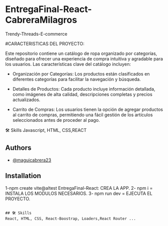 
# EntregaFinal-React-  CabreraMilagros
Trendy-Threads-E-commerce

#CARACTERISTICAS DEL PROYECTO:

Este repositorio contiene un catálogo de ropa organizado por categorías, diseñado para ofrecer una experiencia de compra intuitiva y agradable para los usuarios.
Las características clave del catálogo incluyen:

- Organización por Categorías: Los productos están clasificados en diferentes categorías para facilitar la navegación y búsqueda.

- Detalles de Productos: Cada producto incluye información detallada, como imágenes de alta calidad, descripciones completas y precios actualizados.

- Carrito de Compras: Los usuarios tienen la opción de agregar productos al carrito de compras, permitiendo una fácil gestión de los artículos seleccionados antes de proceder al pago.



🛠 Skills Javascript, HTML, CSS,REACT




## Authors

- [@maguicabrera23](https://github.com/MilagrosCabrera23)


## Installation

1-npm create vite@altest EntregaFinal-React: CREA LA APP. 
2- npm i = INSTALA LOS MODULOS NECESARIOS.
3- npm run dev = EJECUTA EL PROYECTO.
```
    
## 🛠 Skills
React, HTML, CSS, React-Boostrap, Loaders,React Router ...

